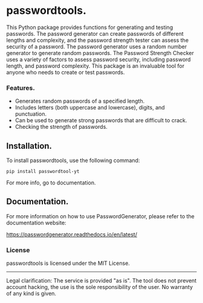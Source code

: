 # passwordtools.
This Python package provides functions for generating and testing passwords. The password generator can create passwords of different lengths and complexity, and the password strength tester can assess the security of a password. The password generator uses a random number generator to generate random passwords. The Password Strength Checker uses a variety of factors to assess password security, including password length, and password complexity. This package is an invaluable tool for anyone who needs to create or test passwords.
    
### Features.
- Generates random passwords of a specified length.
- Includes letters (both uppercase and lowercase), digits, and punctuation.
- Can be used to generate strong passwords that are difficult to crack.
- Checking the strength of passwords.
## Installation.
To install passwordtools, use the following command:

    pip install passwordtool-yt


For more info, go to documentation.
## Documentation.

For more information on how to use PasswordGenerator, please refer to the documentation website:

https://passwordgenerator.readthedocs.io/en/latest/


### License
passwordtools is licensed under the MIT License.



------------
Legal clarification: The service is provided "as is". The tool does not prevent account hacking, the use is the sole responsibility of the user. No warranty of any kind is given.
